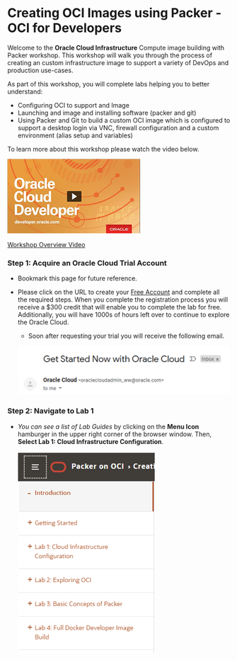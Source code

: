 # Creating OCI Images using Packer - OCI for Developers

Welcome to the **Oracle Cloud Infrastructure** Compute image building with Packer workshop. This workshop will walk you through the process of creating an custom infrastructure image to support a variety of DevOps and production use-cases.

As part of this workshop, you will complete labs helping you to better understand:

- Configuring OCI to support and Image
- Launching and image and installing software (packer and git)
- Using Packer and Git to build a custom OCI image which is configured to support a desktop login via VNC, firewall configuration and a custom environment (alias setup and variables)

To learn more about this workshop please watch the video below.  

![](images/youtube.png)

<a href="https://videohub.oracle.com/media/PackerA+Overview/1_i0algeik" target="video">Workshop Overview Video</a>


### **Step 1**: Acquire an Oracle Cloud Trial Account

- Bookmark this page for future reference.

- Please click on the URL to create your <a class="trial-link" href="https://myservices.us.oraclecloud.com/mycloud/signup?language=en&sourceType=:ow:lp:2t::RC_NAMK190212P00041:PackerOCI_HOL&intcmp=:ow:lp:2t::RC_NAMK190212P00041:PackerOCI_HOL" target="trial">Free Account</a> and complete all the required steps. When you complete the registration process you will receive a $300 credit that will enable you to complete the lab for free.  Additionally, you will have 1000s of hours left over to continue to explore the Oracle Cloud.

  - Soon after requesting your trial you will receive the following email.

  ![](images/getstarted.png)

### **Step 2**: Navigate to Lab 1

- _You can see a list of Lab Guides_ by clicking on the **Menu Icon** hamburger in the upper right corner of the browser window. Then, **Select Lab 1: Cloud Infrastructure Configuration**.

  ![](images/Introham.png)
